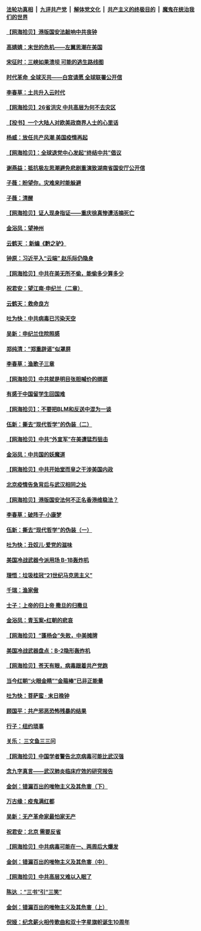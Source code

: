 ####  [法轮功真相](../../../../basic/blob/master/README.md?t=07030231) &nbsp;|&nbsp; [九评共产党](../../../../9ping.md/blob/master/README.md?t=07030231) &nbsp;|&nbsp; [解体党文化](../../../../jtdwh.md/blob/master/README.md?t=07030231)  &nbsp;|&nbsp; [共产主义的终极目的](../../../../gczydzjmd.md/blob/master/README.md?t=07030231) &nbsp;|&nbsp; [魔鬼在统治我们的世界](../../../../mgztzwmdsj.md/blob/master/README.md?t=07030231) 

#### [【网海拾贝】港版国安法敲响中共丧钟](../pages/nsc993/n12226956.md?t=07030231) 

#### [高婧婧：末世的危机——左翼思潮在美国](../pages/nsc993/n12226818.md?t=07030231) 

#### [宋征时：三峡如果溃坝 可能的逃生路线图](../pages/nsc993/n12226226.md?t=07030231) 

#### [时代革命  全球灭共——白宫请愿 全球联署公开信](../pages/nsc993/n12226179.md?t=07030231) 

#### [李春草：土共升入云时代](../pages/nsc993/n12223920.md?t=07030231) 

#### [【网海拾贝】26省洪灾 中共高层为何不去灾区](../pages/nsc993/n12223360.md?t=07030231) 

#### [【投书】一个大陆人对欧美政商界人士的心里话](../pages/nsc993/n12221489.md?t=07030231) 

#### [杨威：放任共产风潮 美国疫情再起](../pages/nsc993/n12220695.md?t=07030231) 

#### [【网海拾贝】：全球退党中心发起“终结中共”倡议](../pages/nsc993/n12220970.md?t=07030231) 

#### [谢燕益：抵抗极左思潮避免悲剧重演致湖南省国安厅公开信](../pages/nsc993/n12218887.md?t=07030231) 

#### [子薇：盼望你，灾难来时能躲避](../pages/nsc993/n12218425.md?t=07030231) 

#### [子薇：清醒](../pages/nsc993/n12218396.md?t=07030231) 

#### [【网海拾贝】证人现身指证——重庆徐真惨遭活摘死亡](../pages/nsc993/n12218278.md?t=07030231) 

#### [金浴凤：望神州](../pages/nsc993/n12218049.md?t=07030231) 

#### [云鹤天 ：新编《黔之驴》](../pages/nsc993/n12218038.md?t=07030231) 

#### [钟原：习近平入“云端” 赵乐际仍隐身](../pages/nsc993/n12217720.md?t=07030231) 

#### [【网海拾贝】中共在美无所不偷，能偷多少算多少](../pages/nsc993/n12216875.md?t=07030231) 

#### [祝君安：望江南·申纪兰（二章）](../pages/nsc993/n12216556.md?t=07030231) 

#### [云鹤天：救命良方](../pages/nsc993/n12216543.md?t=07030231) 

#### [吐为快：中共病毒已污染天空](../pages/nsc993/n12215786.md?t=07030231) 

#### [吴新：申纪兰住院照感](../pages/nsc993/n12215730.md?t=07030231) 

#### [郑纯清：“郑重辟谣”似罩屏](../pages/nsc993/n12215700.md?t=07030231) 

#### [李春草：渔歌子三章](../pages/nsc993/n12215653.md?t=07030231) 

#### [【网海拾贝】中共就是明目张胆喊价的绑匪](../pages/nsc993/n12215381.md?t=07030231) 

#### [有感于中国留学生回国难](../pages/nsc993/n12212960.md?t=07030231) 

#### [【网海拾贝】：不要把BLM和反送中混为一谈](../pages/nsc993/n12213076.md?t=07030231) 

#### [伍新：撕去“现代哲学”的伪装（二）](../pages/nsc993/n12211310.md?t=07030231) 

#### [【网海拾贝】中共“外宣军”在美遭猛烈狙击](../pages/nsc993/n12211190.md?t=07030231) 

#### [金浴凤：中共国的妖魔道](../pages/nsc993/n12208163.md?t=07030231) 

#### [【网海拾贝】中共开始堂而皇之干涉美国内政](../pages/nsc993/n12205646.md?t=07030231) 

#### [北京疫情告急背后与武汉相同之处](../pages/nsc993/n12201610.md?t=07030231) 

#### [【网海拾贝】港版国安法何不正名香港维稳法？](../pages/nsc993/n12203675.md?t=07030231) 

#### [李春草：破阵子·小康梦](../pages/nsc993/n12202996.md?t=07030231) 

#### [伍新：撕去“现代哲学”的伪装（一）](../pages/nsc993/n12202666.md?t=07030231) 

#### [吐为快：丑奴儿·爱党的滋味](../pages/nsc993/n12202630.md?t=07030231) 

#### [美国冷战武器今派用场 B-1B轰炸机](../pages/nsc993/n12202368.md?t=07030231) 

#### [理悟：垃圾桂冠“21世纪马克思主义”](../pages/nsc993/n12201220.md?t=07030231) 

#### [千瑞：渔家傲](../pages/nsc993/n12201174.md?t=07030231) 

#### [士子：上帝的归上帝 撒旦的归撒旦](../pages/nsc993/n12199902.md?t=07030231) 

#### [金浴凤：青玉案•红朝的悲哀](../pages/nsc993/n12199650.md?t=07030231) 

#### [【网海拾贝】“蓬杨会”失败，中美摊牌](../pages/nsc993/n12199598.md?t=07030231) 

#### [美国冷战武器盘点：B-2隐形轰炸机](../pages/nsc993/n12199226.md?t=07030231) 

#### [【网海拾贝】苍天有眼，病毒跟着共产党跑](../pages/nsc993/n12197648.md?t=07030231) 

#### [当今红朝“火眼金睛”“金箍棒”已非正能量](../pages/nsc993/n12196834.md?t=07030231) 

#### [吐为快：菩萨蛮 · 末日晚钟](../pages/nsc993/n12196689.md?t=07030231) 

#### [顾国平：共产邪恶恐怖残暴的结果](../pages/nsc993/n12195238.md?t=07030231) 

#### [行子：纽约琐事](../pages/nsc993/n12194752.md?t=07030231) 

#### [关乐： 三文鱼三三问](../pages/nsc993/n12194626.md?t=07030231) 

#### [【网海拾贝】中国学者警告北京病毒可能比武汉强](../pages/nsc993/n12193964.md?t=07030231) 

#### [念九字真言——武汉肺炎临床疗效的研究报告](../pages/nsc993/n12190804.md?t=07030231) 

#### [金剑：错漏百出的唯物主义及其危害（下）](../pages/nsc993/n12191909.md?t=07030231) 

#### [万古缘：疫鬼满红都](../pages/nsc993/n12191847.md?t=07030231) 

#### [吴新：无产革命家最怕家无产](../pages/nsc993/n12191806.md?t=07030231) 

#### [祝君安：北京 需要反省](../pages/nsc993/n12191766.md?t=07030231) 

#### [【网海拾贝】中共病毒可能在一、两周后大爆发](../pages/nsc993/n12190517.md?t=07030231) 

#### [金剑：错漏百出的唯物主义及其危害（中）](../pages/nsc993/n12188778.md?t=07030231) 

#### [【网海拾贝】中共高层又难以入眠了](../pages/nsc993/n12188425.md?t=07030231) 

#### [陈达 ：“三书”引“三笑”](../pages/nsc993/n12187929.md?t=07030231) 

#### [金剑：错漏百出的唯物主义及其危害（上）](../pages/nsc993/n12186502.md?t=07030231) 

#### [倪娅：纪念薪火相传歌曲和双十字星旗帜诞生10周年](../pages/nsc993/n12186439.md?t=07030231) 

